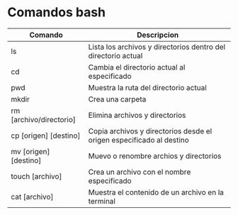 # Comandos bash
| Comando                 | Descripcion                                                           | 
|-------------------------|-----------------------------------------------------------------------|
| ls                      | Lista los archivos y directorios dentro del directorio actual         | 
| cd                      | Cambia el directorio actual al especificado                           | 
| pwd                     | Muestra la ruta del directorio actual                                 | 
| mkdir                   | Crea una carpeta                                                      | 
| rm [archivo/directorio] | Elimina archivos y directorios                                        | 
| cp [origen] [destino]   | Copia archivos y directorios desde el origen especificado al destino  | 
| mv [origen] [destino]   | Muevo o renombre archios y directorios                                | 
| touch [archivo]         | Crea un archivo con el nombre especificado                            | 
| cat [archivo]           | Muestra el contenido de un archivo en la terminal                     | 



